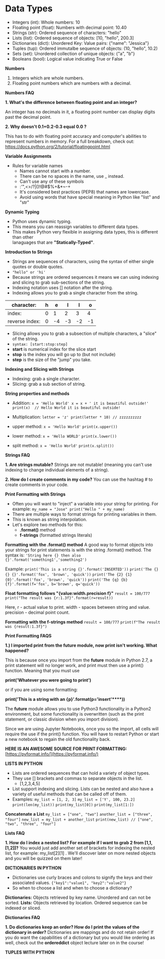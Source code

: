 # Data Types

 - Integers (int):							Whole numbers: 10
 - Floating point (float):				Numbers with decimal point: 10.40
 - Strings (str):							Ordered sequence of characters: "hello"
 - Lists (list):								Ordered sequence of objects: [10, "hello", 200.3]
 - Dictionaries (dict):					Unordered Key: Value pairs: {"name": "Jessica"}
 - Tuples (tup):							Ordered immutalbe sequence of objects: (10, "hello", 10.2)
 - Sets (set):								Unordered collection of unique objects: {"a", "b"}
 - Booleans (bool):						Logical value indicating True or False

**Numbers**

 1. Integers which are whole numbers.
 2. Floating point numbers which are numbers with a decimal.

**Numbers FAQ**

**1. What's the difference between floating point and an integer?**

An integer has no decimals in it, a floating point number can display digits past the decimal point.  

**2. Why doesn't 0.1+0.2-0.3 equal 0.0 ?**

This has to do with floating point accuracy and computer's abilities to represent numbers in memory. For a full breakdown, check out: https://docs.python.org/2/tutorial/floatingpoint.html

**Variable Assignments**

 - Rules for variable names
	 - Names cannot start with a number.
	 - There can be no spaces in the name, use _ instead.
	 - Can't use any of these symbols
	 - :'",<>/?|\()!@#$%+&*~-+
	 - It's considered best practices (PEP8) that names are lowercase.
	 - Avoid using words that have special meaning in Python like "list" and "str"

**Dynamic Typing**

 - Python uses dynamic typing.
 - This means you can reassign variables to different data types.
 - This makes Python very flexible in assigning data types, this is different than other 	
    lanaguages that are **"Statically-Typed"**.
    
**Introduction to Strings**

 - Strings are sequences of characters, using the syntax of either single quotes or double quotes.
 - `"hello" or 'hi'`
 - Because strings are ordered sequences it means we can using indexing and slicing to grab sub-sections of the string.
 - Indexing notation uses [] notation after the string.
 - Indexing allows you to grab a single character from the string.

| character: | h | e | l | l | o |
|--|--|--|--|--|--|
| index: | 0 | 1 | 2 | 3 | 4 |
| reverse index: | 0 | -4 | -3 | -2 | -1 |

 - Slicing allows you to grab a subsection of multiple characters, a "slice" of the string.
 - `syntax: [start:stop:step]`
 - **start** is numerical index for the slice start
 - **stop** is the index you will go up to (but not include)
 - **step** is the size of the "jump" you take.

**Indexing and Slicing with Strings**

 - Indexing: grab a single character.
 - Slicing: grab a sub section of string.

**String properties and methods**

 - Addition:
 `x = 'Hello World'
 x = x + ' it is beautiful outside!'
 print(x)  // Hello World it is beautiful outside!`

 - Multiplication:
`letter = 'z'
print(letter * 10) // zzzzzzzzzz`

 - upper method:
 `x = 'Hello World'`
 `print(x.upper())`

 - lower method:
`x = 'Hello WORLD'`
`print(x.lower())`

 - split method:
`x = 'Hello World'`
`print(x.split())`

**Strings FAQ**

**1. Are strings mutable?**
Strings are not mutable! (meaning you can't use indexing to change individual elements of a string).

**2. How do I create comments in my code?**
You can use the hashtag # to create comments in your code.

**Print Formatting with Strings**
 - Often you will want to "inject" a variable into your string for printing. For example:
 `my_name = "Jose"
 print("Hello " + my_name)`
- There are multiple ways to format strings for printing variables in them.
- This is known as string interpolation.
- Let's explore two methods for this:
	- **.format()** method
	- **f-strings** (formatted strings literals)

**Formatting with the .format() method**
A good way to format objects into your strings for print statements is with the string .format() method. The syntax is:
`'String here {} then also {}'.format('something1','something2')`

Example:
`print('This is a string {}'.format('INSERTED'))`
`print('The {} {} {}'.format('fox', 'brown', 'quick'))`
`print('The {2} {1} {0}'.format('fox', 'brown', 'quick'))`
`print('The {q} {b} {f}'.format(f='fox', b='brown', q='quick'))`

**Float formatting follows "{value:width.precision f}"**
`result = 100/777`
`print("The result was {r:1.3f}".format(r=result))`

Here,
	r - actual value to print.
	width - spaces between string and value.
	precision - decimal point count.

**Formatting with the f-strings method**
`result = 100/777`
`print(f"The result was {result:1.3f}")`

**Print Formatting FAQS**

**1.) I imported print from the __future__ module, now print isn't working. What happened?**  

This is because once you import from the __future__ module in Python 2.7, a print statement will no longer work, and print must then use a print() function. Meaning that you must use

**print('Whatever you were going to print')**

or if you are using some formatting:

**print('This is a string with an {p}'.format(p='insert'****))**

The __future__ module allows you to use Python3 functionality in a Python2 environment, but some functionality is overwritten (such as the print statement, or classic division when you import division).

Since we are using Jupyter Notebooks, once you so the import, all cells will require the use if the print() function. You will have to restart Python or start a new notebook to regain the old functionality back.

**HERE IS AN AWESOME SOURCE FOR PRINT FORMATTING:**
[https://pyformat.info/](https://pyformat.info/)

**LISTS IN PYTHON**

 - Lists are ordered sequences that can hold a variety of object types.
 - They use [] brackets and commas to separate objects in the list.
	 - [1,2,3,4,5]
 - List support indexing and slicing. Lists can be nested and also have a variety of useful methods that can be called off of them.
 - Examples:
 `my_list = [1, 2, 3]`
 `my_list = ['Y', 100, 23.2]`
 `print(len(my_list))`
 `print(my_list[0])`
 `print(my_list[1:])`

**Concatenate a List**
`my_list = ["one", "two"]`
`another_list = ["three", "four"]`
`new_list = my_list + another_list`
`print(new_list) // ["one", "two", "three", "four"]`

**Lists FAQ**

**1. How do I index a nested list? For example if I want to grab 2 from [1,1,[1,2]]?**
You would just add another set of brackets for indexing the nested list, for example: my_list[2][1] . We'll discover later on more nested objects and you will be quizzed on them later!

**DICTIONARIES IN PYTHON**
- Dictionaries use curly braces and colons to signify the keys and their associated values.
`{"key1":"value1", "key2":"value2"}`
- So when to choose a list and when to choose a dictionary?

**Dictionaries:** Objects retrieved by key name. Unordered and can not be sorted.
**Lists:** Objects retrieved by location. Ordered sequence can be indexed or sliced.

**Dictionaries FAQ**

**1. Do dictionaries keep an order? How do I print the values of the dictionary in order?**
Dictionaries are mappings and do not retain order! If you do want the capabilities of a dictionary but you would like ordering as well, check out the  **ordereddict**  object lecture later on in the course!

**TUPLES WITH PYTHON**
